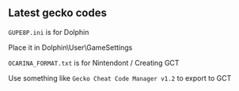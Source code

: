 ## Latest gecko codes

`GUPE8P.ini` is for Dolphin

Place it in Dolphin\User\GameSettings

`OCARINA_FORMAT.txt` is for Nintendont / Creating GCT

Use something like `Gecko Cheat Code Manager v1.2` to export to GCT